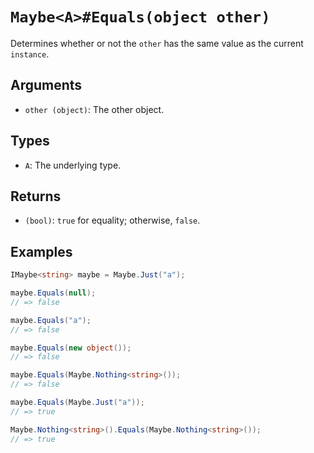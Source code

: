 # `Maybe<A>#Equals(object other)`

Determines whether or not the `other` has the same value as the current `instance`.

## Arguments

* `other (object)`: The other object.

## Types

* `A`: The underlying type.

## Returns

* `(bool)`: `true` for equality; otherwise, `false`.

## Examples

```csharp
IMaybe<string> maybe = Maybe.Just("a");

maybe.Equals(null);
// => false

maybe.Equals("a");
// => false

maybe.Equals(new object());
// => false

maybe.Equals(Maybe.Nothing<string>());
// => false

maybe.Equals(Maybe.Just("a"));
// => true

Maybe.Nothing<string>().Equals(Maybe.Nothing<string>());
// => true
```
